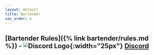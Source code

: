 ```yaml
---
layout: default
title: Bartender
nav_order: 4
---
```


## [Bartender Rules]({% link bartender/rules.md %}) - ![Discord Logo](https://assets-global.website-files.com/6257adef93867e50d84d30e2/636e0a69f118df70ad7828d4_icon_clyde_blurple_RGB.svg){:width="25px"} [Discord](https://discord.gg/hfDj2JdH)

